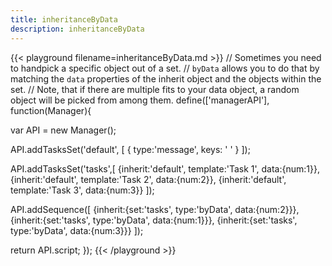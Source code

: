 ```yaml
---
title: inheritanceByData
description: inheritanceByData
---
```


{{< playground filename=inheritanceByData.md >}}
// Sometimes you need to handpick a specific object out of a set.
// `byData` allows you to do that by matching the `data` properties of the inherit object and the objects within the set.
// Note, that if there are multiple fits to your data object, a random object will be picked from among them.
define(['managerAPI'], function(Manager){

  var API = new Manager();

  API.addTasksSet('default', [
  	{
  		type:'message',
  		keys: ' '
  	}
  ]);

  API.addTasksSet('tasks',[
    {inherit:'default', template:'Task 1', data:{num:1}},
    {inherit:'default', template:'Task 2', data:{num:2}},
    {inherit:'default', template:'Task 3', data:{num:3}}
  ]);

  API.addSequence([
    {inherit:{set:'tasks', type:'byData', data:{num:2}}},
    {inherit:{set:'tasks', type:'byData', data:{num:1}}},
    {inherit:{set:'tasks', type:'byData', data:{num:3}}}
  ]);

  return API.script;
});
{{< /playground >}}
